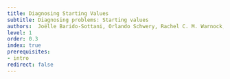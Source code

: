 ```yaml
---
title: Diagnosing Starting Values
subtitle: Diagnosing problems: Starting values
authors:  Joëlle Barido-Sottani, Orlando Schwery, Rachel C. M. Warnock, Chi Zhang, April Marie Wright
level: 1
order: 0.3
index: true
prerequisites:
- intro
redirect: false
---
```


# 


